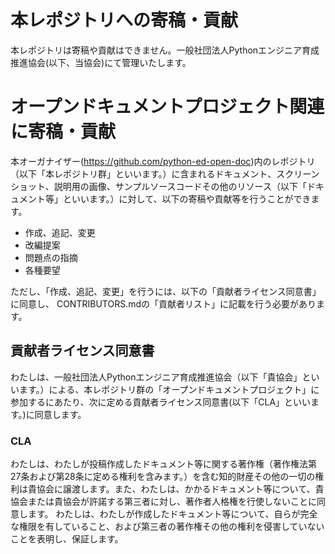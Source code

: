 # 本レポジトリへの寄稿・貢献

本レポジトリは寄稿や貢献はできません。一般社団法人Pythonエンジニア育成推進協会(以下、当協会)にて管理いたします。


# オープンドキュメントプロジェクト関連に寄稿・貢献

本オーガナイザー(https://github.com/python-ed-open-doc)内のレポジトリ（以下「本レポジトリ群」といいます。）に含まれるドキュメント、スクリーンショット、説明用の画像、サンプルソースコードその他のリソース（以下「ドキュメント等」といいます。）に対して、以下の寄稿や貢献等を行うことができます。

- 作成、追記、変更
- 改編提案
- 問題点の指摘
- 各種要望

ただし、「作成、追記、変更」を行うには、以下の「貢献者ライセンス同意書」に同意し、 CONTRIBUTORS.mdの「貢献者リスト」に記載を行う必要があります。


## 貢献者ライセンス同意書

わたしは、⼀般社団法⼈Pythonエンジニア育成推進協会（以下「貴協会」といいます。）による、本レポジトリ群の「オープンドキュメントプロジェクト」に参加するにあたり、次に定める貢献者ライセンス同意書(以下「CLA」といいます。)に同意します。

### CLA

わたしは、わたしが投稿作成したドキュメント等に関する著作権（著作権法第27条および第28条に定める権利を含みます。）を含む知的財産その他の一切の権利は貴協会に譲渡します。また、わたしは、かかるドキュメント等について、貴協会または貴協会が許諾する第三者に対し、著作者人格権を行使しないことに同意します。
わたしは、わたしが作成したドキュメント等について、自らが完全な権限を有していること、および第三者の著作権その他の権利を侵害していないことを表明し、保証します。
